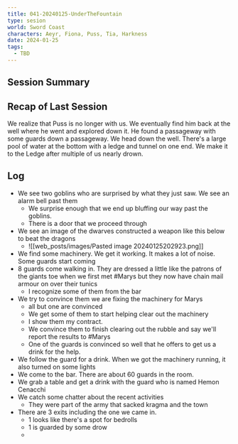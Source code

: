 ```yaml
---
title: 041-20240125-UnderTheFountain
type: sesion
world: Sword Coast
characters: Aeyr, Fiona, Puss, Tia, Harkness
date: 2024-01-25
tags:
  - TBD
---
```


## Session Summary

## Recap of Last Session

We realize that Puss is no longer with us. We eventually find him back at the well where he went and explored down it. He found a passageway with some guards down a passageway. We head down the well. There's a large pool of water at the bottom with a ledge and tunnel on one end. We make it to the Ledge after multiple of us nearly drown.
## Log

- We see two goblins who are surprised by what they just saw. We see an alarm bell past them
	- We surprise enough that we end up bluffing our way past the goblins.
	- There is a door that we proceed through
- We see an image of the dwarves constructed a weapon like this below to beat the dragons
	- ![[web_posts/images/Pasted image 20240125202923.png]]
- We find some machinery. We get it working. It makes a lot of noise. Some guards start coming
- 8 guards come walking in. They are dressed a little like the patrons of the giants toe when we first met #Marys but they now have chain mail armour on over their tunics
	- I recognize some of them from the bar
- We try to convince them we are fixing the machinery for Marys
	- all but one are convinced
	- We get some of them to start helping clear out the machinery
	- I show them my contract. 
	- We convince them to finish clearing out the rubble and say we'll report the results to #Marys 
	- One of the guards is convinced so well that he offers to get us a drink for the help. 
- We follow the guard for a drink. When we got the machinery running, it also turned on some lights
- We come to the bar. There are about 60 guards in the room.
- We grab a table and get a drink with the guard who is named Hemon Cenacchi
- We catch some chatter about the recent activities
	- They were part of the army that sacked kragma and the town
- There are 3 exits including the one we came in.
	- 1 looks like there's a spot for bedrolls
	- 1 is guarded by some drow
	- 